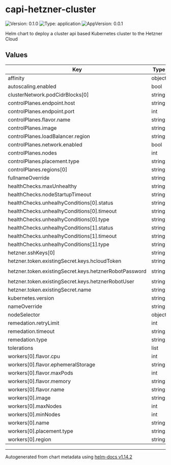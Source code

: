 # capi-hetzner-cluster

![Version: 0.1.0](https://img.shields.io/badge/Version-0.1.0-informational?style=flat-square) ![Type: application](https://img.shields.io/badge/Type-application-informational?style=flat-square) ![AppVersion: 0.0.1](https://img.shields.io/badge/AppVersion-0.0.1-informational?style=flat-square)

Helm chart to deploy a cluster api based Kubernetes cluster to the Hetzner Cloud

## Values

| Key | Type | Default | Description |
|-----|------|---------|-------------|
| affinity | object | `{}` |  |
| autoscaling.enabled | bool | `false` |  |
| clusterNetwork.podCidrBlocks[0] | string | `"10.244.0.0/16"` |  |
| controlPlanes.endpoint.host | string | `""` |  |
| controlPlanes.endpoint.port | int | `443` |  |
| controlPlanes.flavor.name | string | `"cx22"` |  |
| controlPlanes.image | string | `"ubuntu-24.04"` |  |
| controlPlanes.loadBalancer.region | string | `"fsn1"` |  |
| controlPlanes.network.enabled | bool | `false` |  |
| controlPlanes.nodes | int | `3` |  |
| controlPlanes.placement.type | string | `"spread"` |  |
| controlPlanes.regions[0] | string | `"fsn1"` |  |
| fullnameOverride | string | `""` |  |
| healthChecks.maxUnhealthy | string | `"100%"` |  |
| healthChecks.nodeStartupTimeout | string | `"15m"` |  |
| healthChecks.unhealhyConditions[0].status | string | `"Unknown"` |  |
| healthChecks.unhealhyConditions[0].timeout | string | `"180s"` |  |
| healthChecks.unhealhyConditions[0].type | string | `"Ready"` |  |
| healthChecks.unhealhyConditions[1].status | string | `"False"` |  |
| healthChecks.unhealhyConditions[1].timeout | string | `"180s"` |  |
| healthChecks.unhealhyConditions[1].type | string | `"Ready"` |  |
| hetzner.sshKeys[0] | string | `"default-0"` |  |
| hetzner.token.existingSecret.keys.hcloudToken | string | `"hcloud"` |  |
| hetzner.token.existingSecret.keys.hetznerRobotPassword | string | `"robot-password"` |  |
| hetzner.token.existingSecret.keys.hetznerRobotUser | string | `"robot-user"` |  |
| hetzner.token.existingSecret.name | string | `"prod"` |  |
| kubernetes.version | string | `"v1.32.7"` |  |
| nameOverride | string | `""` |  |
| nodeSelector | object | `{}` |  |
| remedation.retryLimit | int | `1` |  |
| remedation.timeout | string | `"180s"` |  |
| remedation.type | string | `"Reboot"` |  |
| tolerations | list | `[]` |  |
| workers[0].flavor.cpu | int | `2` |  |
| workers[0].flavor.ephemeralStorage | string | `"40Gi"` |  |
| workers[0].flavor.maxPods | int | `120` |  |
| workers[0].flavor.memory | string | `"4Gi"` |  |
| workers[0].flavor.name | string | `"cx22"` |  |
| workers[0].image | string | `"ubuntu-24.04"` |  |
| workers[0].maxNodes | int | `5` |  |
| workers[0].minNodes | int | `0` |  |
| workers[0].name | string | `"worker-1"` |  |
| workers[0].placement.type | string | `"spread"` |  |
| workers[0].region | string | `"fsn1"` |  |

----------------------------------------------
Autogenerated from chart metadata using [helm-docs v1.14.2](https://github.com/norwoodj/helm-docs/releases/v1.14.2)
